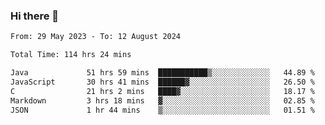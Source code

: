 ### Hi there 👋

<!--START_SECTION:waka-->

```txt
From: 29 May 2023 - To: 12 August 2024

Total Time: 114 hrs 24 mins

Java             51 hrs 59 mins  ███████████▒░░░░░░░░░░░░░   44.89 %
JavaScript       30 hrs 41 mins  ██████▓░░░░░░░░░░░░░░░░░░   26.50 %
C                21 hrs 2 mins   ████▓░░░░░░░░░░░░░░░░░░░░   18.17 %
Markdown         3 hrs 18 mins   ▓░░░░░░░░░░░░░░░░░░░░░░░░   02.85 %
JSON             1 hr 44 mins    ▒░░░░░░░░░░░░░░░░░░░░░░░░   01.51 %
```

<!--END_SECTION:waka-->
<!--
**the-beef-calculator/the-beef-calculator** is a ✨ _special_ ✨ repository because its `README.md` (this file) appears on your GitHub profile.

Here are some ideas to get you started:

- 🔭 I’m currently working on ...
- 🌱 I’m currently learning ...
- 👯 I’m looking to collaborate on ...
- 🤔 I’m looking for help with ...
- 💬 Ask me about ...
- 📫 How to reach me: ...
- 😄 Pronouns: ...
- ⚡ Fun fact: ...
-->
